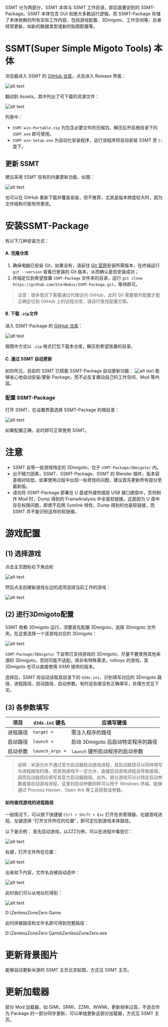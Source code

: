 SSMT 分为两部分，SSMT 本体与 SSMT 工作目录，即后面要说到的 SSMT-Package。SSMT 本体包含 GUI 和绝大多数运行逻辑，而 SSMT-Package 存储了本体依赖的所有实际工作内容，包括游戏配置、3Dmigoto、工作空间等，后者经常更新，如新的数据类型或新的贴图配置等。


# SSMT(Super Simple Migoto Tools) 本体

浏览器进入 SSMT 的 [GitHub 仓库](https://github.com/starbobis/ssmt)，点击进入 Release 界面：

![alt text](image-19.png)

翻动到 Assets，其中列出了可下载的资源文件：

![alt text](image-20.png)

列表中：

* `SSMT-win-Portable.zip` 为包含必要文件的压缩包，解压后开启根目录下的 `SSMT.exe` 即可使用。
* `SSMT-win-Setup.exe` 为自动化安装程序，运行该程序将自动安装 SSMT 至 `C:` 盘下。

## 更新 SSMT

建议采用 SSMT 现有的内置更新功能，如图：

![alt text](image.SSMT.(1).png)

也可以在 GitHub 重新下载并覆盖安装，但不推荐，尤其是版本跨度较大时，因为文件结构可能有所更改。

# 安装SSMT-Package

有以下几种安装方式：

#### A. 克隆仓库

1. 确保电脑已安装 Git，如果没有，请前往 [Git 官网](https://git-scm.com/downloads/win)安装所需版本，在终端运行 `git --version` 查看已安装的 Git 版本，从而确认是否安装成功；
2. 终端定位到希望放置 `SSMT-Package` 文件夹的目录，运行 `git clone https://github.com/StarBobis/SSMT-Package.git`，等待即可。

> 注意：很多情况下需要通过代理访问 GitHub，此时 Git 需要额外配置才能正确定位到 GitHub 上的远程仓库，请自行查找配置方案。

#### B. 下载 `.zip`文件

进入 SSMT-Package 的 [GitHub 仓库](https://github.com/StarBobis/SSMT-Package)：

![alt text](image-1.png)

按图中方式以 `.zip` 格式打包下载本仓库，解压到希望放置的目录。

<!-- ![alt text](image-2.png)

群公告或群文件下载解压并打开SSMT:

![alt text](image-21.png) -->

#### C. 通过 SSMT 自动更新

如你所见，目前的 SSMT 已搭载 SSMT-Package 自动更新功能：
![alt text](image-26.png)
能够省心地自动安装/更新 Package，而不必反复挪动自己的工作空间、Mod 等内容。

### 配置 SSMT-Package

打开 SSMT，在设置界面选择 SSMT-Package 的根目录：

<!-- 打开 SSMT，在设置页面中选择SSMT-Package路径为这个下r载的文件夹路径（确保路径无中文且不是U盘或外接可插拔USB磁盘）： -->

![alt text](image.SSMT.(1).2.png)

如果配置正确，此时即可正常使用 SSMT。

# 注意

- SSMT 自带一些游戏特定的 3Dmigoto，位于 `SSMT-Package/3Dmigoto/` 内。
- 出于精力因素，SSMT、SSMT-Package、SSMT 的 Blender 插件，版本容差相对较低，如果使用过程中出现一些奇怪的问题，建议首先更新所有部分至最新版。
- 请勿将 SSMT-Package 部署在 U 盘或外接热插拔 USB 接口硬盘中，否则制作 Mod 时，Dump 得到的 FrameAnalysis 中全是软链接。这是因为 U 盘中存在权限问题，即使不启用 Symlink 特性，Dump 得到的也是软链接，而 SSMT 并不能识别这样的软链接。

# 游戏配置

## (1) 选择游戏

点击主页图标右下角齿轮

![alt text](image-24.png)

然后点击创建新游戏左边的选项选择当前工作的游戏：

![alt text](image-27.png)

## (2) 进行3Dmigoto配置

SSMT 依赖 3Dmigoto 运行，须要首先配置 3Dmigoto，选择 3Dmigoto 文件夹。在这里选择一个该游戏对应的 3Dmigoto：

<!-- 需要先进行3Dmigoto配置，选择3Dmigoto文件夹，因为SSMT是依赖于3Dmigoto运行的，这里你可以选一个这个游戏对应的3Dmigoto，比如我这里直接用桌面的： -->

![alt text](image-25.png)

`SSMT-Package/3Dmigoto/` 下自带已支持游戏的 3Dmigoto，尽量不要使用其他来源的 3Dmigoto，否则可能不适配，除非有特殊需求。mihoyo 的游戏，其 3Dmigoto 也可以直接使用 XXMI 提供的版本。

选择后，SSMT 将自动读取其目录下的 `d3dx.ini`，识别填写对应的 3Dmigoto 路径、进程路径、启动路径、启动参数。有时这些值没有正确填写，处理方式见下文。

<!-- 
SSMT自带的各个游戏的3Dmigoto在SSMT-Package的Games目录下，没有特殊目的尽量不要使用其它人提供的3Dmigoto否则可能不适配，米游的3Dmigoto可以直接用XXMI下面的：

选择后，3Dmigoto路径，进程路径和启动路径，以及启动参数会自动从你选择的3Dmigoto文件夹中的d3dx.ini中识别并填写（如果是空的，请看后续如何填写的教程）。 -->

## (3) 各参数填写

| 项目 | `d3dx.ini` 键名 | 应填写键值 |
| ---- | ---- | ---- |
|  进程路径    |  `target =`      | 需注入程序的路径     |
|   启动路径   |  `launch =`      |   启动 3Dmigoto 后启动特定程序的路径   |
|启动参数|`launch_args =`| `launch` 键所启动程序的启动参数|

> 说明：米游允许不通过官方启动器启动游戏进程，其启动路径可以同样填写为进程路径的值，但其他游戏不一定允许，直接启动游戏进程会导致报错，因而启动路径应填写其官方启动器路径。此外，部分游戏可以以特定启动参数直接启动游戏进程，这里的启动参数同样可以用于 Windows 终端，能够通过 Process Hacker、Open Ark 等工具获取该参数。

<!-- 这里的进程路径，对应d3dx.ini中的target =
启动路径对应d3dx.ini中的launch =
启动参数对应d3dx.ini中的launch_args =

## 进程路径

一般是目标游戏的主程序的路径
一般米游的进程路径和启动路径填写相同的即可，米游不需要填写启动参数，除非你有自定义的需求，那么请自行填写。

## 启动路径

一般为游戏的启动器或者进程路径。
米游比较特殊，它允许不经过官方启动器直接调起进程启动，但是其它游戏不一定允许，所以这里的启动路径，一般我们填写的是能够调起这个游戏的游戏的启动器路径。

## 启动参数

虽然有些游戏不允许直接启动它的进程路径，但是当你附加了启动参数之后，是可以直接启动进程路径的，比如Naraka：

例如进程路径和启动路径相同，代表我要在运行3Dmigoto Loader之后，立刻调起游戏进程路径并进行注入，正常情况没有启动参数是会报错失败的，但是我们通过Process Hacker、Open Ark等工具获取了进程的启动参数后，就可以实现方便的一键调起游戏了。 -->

#### 如何查找游戏的进程路径
<!-- 
(进程路径 即 d3dx.ini中的target = 路径) -->
<!-- 
这里我们填写的target = 后面的路径，是游戏进程的文件所在路径， -->

一般情况下，可以按下快捷键 `Ctrl + Shift + Esc` 打开任务管理器，右键游戏进程，左键选择 “打开文件所在的位置”，即可定位到游戏本体路径。

以下是示例：
首先启动游戏，以ZZZ为例，可以在进程中看到它：

![alt text](image-14.png)

右键，打开文件所在位置：

![alt text](image-15.png)

出来如下内容，文件名会被自动选中：

![alt text](image-16.png)

此时我们可以从地址栏得到：

![alt text](image-17.png)

D:\ZenlessZoneZero Game

此时拼接路径和文件名即可得到完整路径：

D:\ZenlessZoneZero Game\ZenlessZoneZero.exe

<!-- ## 什么情况下进程路径和启动路径相同

如果游戏的进程能够在不附加任何启动参数的情况下，被第三方程序启动，那么此时进程路径和启动路径就可以填一样的，就可以点击 启动3Dmigoto Loader.exe后自动启动游戏了。

否则则需要特定启动参数，可以用ProcessHacker自行查看并添加（看不懂说明你用不到这个特性，无需考虑这个）。 -->

# 更新背景图片

能够自动更新米游的 SSMT 主页北京贴图，方式见 SSMT 主页。

# 更新加载器

部分 Mod 加载器，如 GIMI、SRMI、ZZMI、WWMI，更新频率过高，不适合作为 Package 的一部分同步更新，可以单独更新这部分加载器，方式见 SSMT 主页。